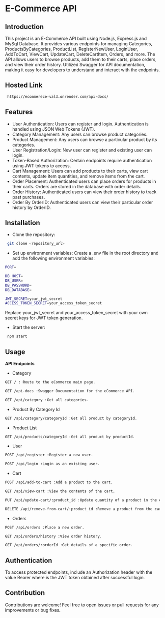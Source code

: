 
# E-Commerce API




## Introduction

This project is an E-Commerce API built using Node.js, Express.js and MySql Database. It provides various endpoints for managing Categories, ProductsByCategories, ProductList, RegisterNewUser, LoginUser, AddToCart, ViewCart, UpdateCart, DeleteCartItem, Orders, and more. The API allows users to browse products, add them to their carts, place orders, and view their order history. Utilized Swagger for API documentation, making it easy for developers to understand and interact with the endpoints.

## Hosted Link
```bash
 https://ecommerece-val3.onrender.com/api-docs/
```

## Features

- User Authentication: Users can register and login. Authentication is handled using JSON Web Tokens (JWT).
- Category Management: Any users can browse product categories.
- Product Management: Any users can browse a particular product by its categories.
- User Registration/Login: New user can register and existing user can login.
- Token-Based Authorization: Certain endpoints require authentication using JWT tokens to access.
- Cart Management: Users can add products to their carts, view cart contents, update item quantities, and remove items from the cart.
- Order Placement: Authenticated users can place orders for products in their carts. Orders are stored in the database with order details.
- Order History: Authenticated users can view their order history to track past purchases.
- Order By OrderID: Authenticated users can view their particular order history by OrderID.


## Installation

- Clone the repository:

```bash
 git clone <repository_url>
```
- Set up environment variables:
Create a .env file in the root directory and add the following environment variables:

```bash
PORT=

DB_HOST=
DB_USER=
DB_PASSWORD=
DB_DATABASE=

JWT_SECRET=your_jwt_secret
ACCESS_TOKEN_SECRET=your_access_token_secret
```
Replace your_jwt_secret and your_access_token_secret with your own secret keys for JWT token generation.

- Start the server:

```bash
 npm start
```
    
## Usage

**API Endpoints**

- Category

```bash
GET / : Route to the eCommerce main page.
```

```bash
GET /api-docs :Swagger Documentation for the eCommerce API.
```

```bash
GET /api/category :Get all categories.
```
- Product By Category Id

```bash
GET /api/category/categoryId :Get all product by categoryId.
```

- Product List

```bash
GET /api/products/categoryId :Get all product by productId.
```
- User

```bash
POST /api/register :Register a new user.
```

```bash
POST /api/login :Login as an existing user.
```
- Cart

```bash
POST /api/add-to-cart :Add a product to the cart. 
```
```bash
GET /api/view-cart :View the contents of the cart. 
```
```bash
PUT /api/update-cart/:product_id :Update quantity of a product in the cart.
```
```bash
DELETE /api/remove-from-cart/:product_id :Remove a product from the cart.
```
- Orders

```bash
POST /api/orders :Place a new order.
```
```bash
GET /api/orders/history :View order history.
```
```bash
GET /api/orders/:orderId :Get details of a specific order.
```



## Authentication

To access protected endpoints, include an Authorization header with the value Bearer <token> where <token> is the JWT token obtained after successful login.
## Contribution

Contributions are welcome! Feel free to open issues or pull requests for any improvements or bug fixes.
